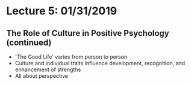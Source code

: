 # Lecture 5: 01/31/2019
## The Role of Culture in Positive Psychology (continued)
* 'The Good Life' varies from person to person
* Culture and individual traits influence development, recognition, and enhancement of strengths
* All about perspective
